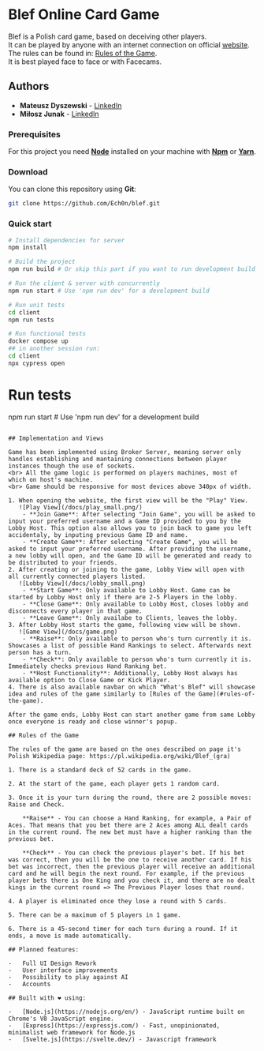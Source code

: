 # Blef Online Card Game

Blef is a Polish card game, based on deceiving other players.
<br>
It can be played by anyone with an internet connection on official [website](http://www.blefgame.com).
<br>
The rules can be found in: [Rules of the Game](#rules-of-the-game).
<br>
It is best played face to face or with Facecams.

## Authors

-   **Mateusz Dyszewski** - [LinkedIn](https://www.linkedin.com/in/mateusz-dyszewski-56a40726a/)
-   **Miłosz Junak** - [LinkedIn](https://www.linkedin.com/in/miloszjunak/)

### Prerequisites

For this project you need [**Node**](https://nodejs.org/en/) installed on your machine with [**Npm**](https://www.npmjs.com/) or [**Yarn**](https://yarnpkg.com).

### Download

You can clone this repository using **Git**:

```bash
git clone https://github.com/Ech0n/blef.git
```

### Quick start

```bash
# Install dependencies for server
npm install

# Build the project
npm run build # Or skip this part if you want to run development build

# Run the client & server with concurrently
npm run start # Use 'npm run dev' for a development build

# Run unit tests
cd client
npm run tests

# Run functional tests
docker compose up
## in another session run:
cd client
npx cypress open
```

# Run tests
npm run start # Use 'npm run dev' for a development build
```

## Implementation and Views

Game has been implemented using Broker Server, meaning server only handles establishing and mantaining connections between player instances though the use of sockets.
<br> All the game logic is performed on players machines, most of which on host's machine.
<br> Game should be responsive for most devices above 340px of width.

1. When opening the website, the first view will be the "Play" View.
   ![Play View](/docs/play_small.png/)
    - **Join Game**: After selecting "Join Game", you will be asked to input your preferred username and a Game ID provided to you by the Lobby Host. This option also allows you to join back to game you left accidentaly, by inputing previous Game ID and name.
    - **Create Game**: After selecting "Create Game", you will be asked to input your preferred username. After providing the username, a new lobby will open, and the Game ID will be generated and ready to be distributed to your friends.
2. After creating or joining to the game, Lobby View will open with all currently connected players listed.
   ![Lobby View](/docs/lobby_small.png)
    - **Start Game**: Only available to Lobby Host. Game can be started by Lobby Host only if there are 2-5 Players in the lobby.
    - **Close Game**: Only available to Lobby Host, closes lobby and disconnects every player in that game.
    - **Leave Game**: Only availabe to Clients, leaves the lobby.
3. After Lobby Host starts the game, following view will be shown.
   ![Game View](/docs/game.png)
    - **Raise**: Only available to person who's turn currently it is. Showcases a list of possible Hand Rankings to select. Afterwards next person has a turn.
    - **Check**: Only available to person who's turn currently it is. Immediately checks previous Hand Ranking bet.
    - **Host Functionality**: Additionally, Lobby Host always has available option to Close Game or Kick Player.
4. There is also available navbar on which "What's Blef" will showcase idea and rules of the game similarly to [Rules of the Game](#rules-of-the-game).

After the game ends, Lobby Host can start another game from same Lobby once everyone is ready and close winner's popup.

## Rules of the Game

The rules of the game are based on the ones described on page it's Polish Wikipedia page: https://pl.wikipedia.org/wiki/Blef_(gra)

1. There is a standard deck of 52 cards in the game.

2. At the start of the game, each player gets 1 random card.

3. Once it is your turn during the round, there are 2 possible moves: Raise and Check.

    **Raise** - You can choose a Hand Ranking, for example, a Pair of Aces. That means that you bet there are 2 Aces among ALL dealt cards in the current round. The new bet must have a higher ranking than the previous bet.

    **Check** - You can check the previous player's bet. If his bet was correct, then you will be the one to receive another card. If his bet was incorrect, then the previous player will receive an additional card and he will begin the next round. For example, if the previous player bets there is One King and you check it, and there are no dealt kings in the current round => The Previous Player loses that round.

4. A player is eliminated once they lose a round with 5 cards.

5. There can be a maximum of 5 players in 1 game.

6. There is a 45-second timer for each turn during a round. If it ends, a move is made automatically.

## Planned features:

-   Full UI Design Rework
-   User interface improvements
-   Possibility to play against AI
-   Accounts

## Built with ❤️ using:

-   [Node.js](https://nodejs.org/en/) - JavaScript runtime built on Chrome's V8 JavaScript engine.
-   [Express](https://expressjs.com/) - Fast, unopinionated, minimalist web framework for Node.js
-   [Svelte.js](https://svelte.dev/) - Javascript framework
